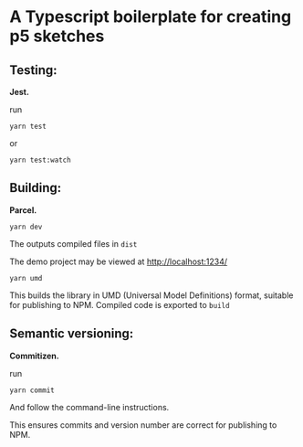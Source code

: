 # A Typescript boilerplate for creating p5 sketches

## Testing:

**Jest.**

run

```
yarn test
```

or

```
yarn test:watch
```

## Building:

**Parcel.**

```
yarn dev
```

The outputs compiled files in `dist`

The demo project may be viewed at [http://localhost:1234/](http://localhost:1234/)

```
yarn umd
```

This builds the library in UMD (Universal Model Definitions) format, suitable for publishing to NPM.
Compiled code is exported to `build`

## Semantic versioning:

**Commitizen.**

run

```
yarn commit
```

And follow the command-line instructions.

This ensures commits and version number are correct for publishing to NPM.
